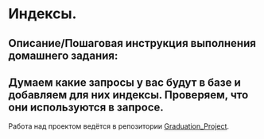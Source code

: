 # Индексы.

## Описание/Пошаговая инструкция выполнения домашнего задания:

Думаем какие запросы у вас будут в базе и добавляем для них индексы. Проверяем, что они используются в запросе.
----

Работа над проектом ведётся в репозитории [Graduation_Project][Graduation_Project].

[Graduation_Project]: https://github.com/atayarova/Graduation_Project